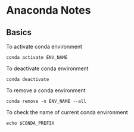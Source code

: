 # Anaconda Notes

## Basics

To activate conda environment
```terminal
conda activate ENV_NAME
```

To deactivate conda environment
```terminal
conda deactivate
```

To remove a conda environment
```terminal
conda remove -n ENV_NAME --all
```

To check the name of current conda environment
```terminal
echo $CONDA_PREFIX
```
